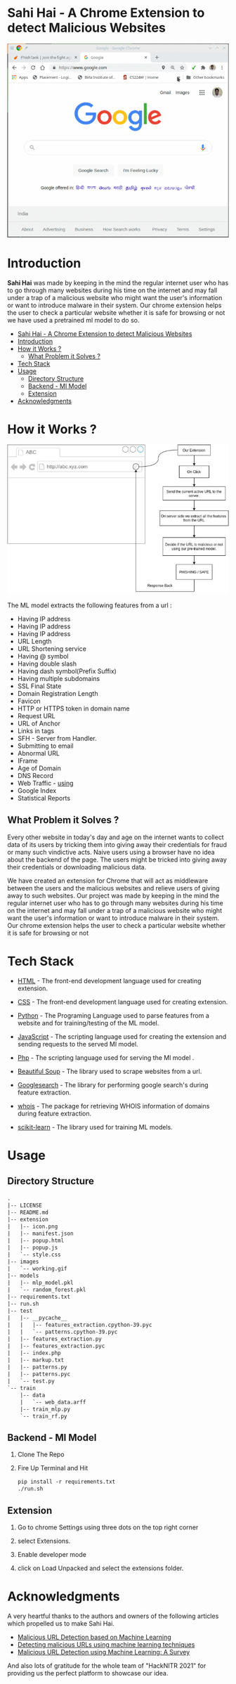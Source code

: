 # Sahi Hai - A Chrome Extension to detect Malicious Websites

![](./images/working.gif)

# Introduction

**Sahi Hai** was made by keeping in the mind the regular internet user who has to go through many websites during his time on the internet and may fall under a trap of a malicious website who might want the user's information or want to introduce malware in their system. Our chrome extension helps the user to check a particular website whether it is safe for browsing or not we have used a pretrained ml model to do so.


- [Sahi Hai - A Chrome Extension to detect Malicious Websites](#sahi-hai---a-chrome-extension-to-detect-malicious-websites)
- [Introduction](#introduction)
- [How it Works ?](#how-it-works-)
  - [What Problem it Solves ?](#what-problem-it-solves-)
- [Tech Stack](#tech-stack)
- [Usage](#usage)
  - [Directory Structure](#directory-structure)
  - [Backend - Ml Model](#backend---ml-model)
  - [Extension](#extension)
- [Acknowledgments](#acknowledgments)

# How it Works ?

![](./images/flow.jpeg)

The ML model extracts the following features from a url :
- Having IP address
- Having IP address
- Having IP address
- URL Length
- URL Shortening service
- Having @ symbol
- Having double slash
- Having dash symbol(Prefix Suffix)
- Having multiple subdomains
- SSL Final State
- Domain Registration Length
- Favicon
- HTTP or HTTPS token in domain name
- Request URL
- URL of Anchor
- Links in tags
- SFH - Server from Handler.
- Submitting to email
- Abnormal URL
- IFrame
- Age of Domain
- DNS Record
- Web Traffic -  [using](http://data.alexa.com/)
- Google Index
- Statistical Reports

## What Problem it Solves ?
 Every other website in today's day and age on the internet wants to collect data of its users by tricking them into giving away their credentials for fraud or many such vindictive acts. Naive users using a browser have no idea about the backend of the page. The users might be tricked into giving away their credentials or downloading malicious data.

We have created an extension for Chrome that will act as middleware between the users and the malicious websites and relieve users of giving away to such websites.
Our project was made by keeping in the mind the regular internet user who has to go through many websites during his time on the internet and may fall under a trap of a malicious website who might want the user's information or want to introduce malware in their system. Our chrome extension helps the user to check a particular website whether it is safe for browsing or not

# Tech Stack

- [HTML](https://www.w3schools.com/html/) - The front-end development language used for creating extension.

- [CSS](https://www.w3schools.com/css/) - The  front-end development language used for creating extension.

- [Python](https://www.python.org/) - The Programing Language used to parse features from a website and for training/testing of the ML model.
- [JavaScript](https://www.javascript.com/) - The scripting language used for creating the extension and sending  requests to the served Ml model.
- [Php](https://www.php.net/) - The scripting language used for serving the Ml model .

- [Beautiful Soup](https://pypi.org/project/beautifulsoup4/) - The library used to scrape websites from a url.
- [Googlesearch](https://pypi.org/project/googlesearch-python/) - The library for  performing google search's during feature extraction.

- [whois](https://pypi.org/project/whois/) - The package for retrieving WHOIS information of domains during feature extraction.
- [scikit-learn](https://scikit-learn.org/stable/) -
  The library used for training ML models.

# Usage

## Directory Structure

```
.
|-- LICENSE
|-- README.md
|-- extension
|   |-- icon.png
|   |-- manifest.json
|   |-- popup.html
|   |-- popup.js
|   `-- style.css
|-- images
|   `-- working.gif
|-- models
|   |-- mlp_model.pkl
|   `-- random_forest.pkl
|-- requirements.txt
|-- run.sh
|-- test
|   |-- __pycache__
|   |   |-- features_extraction.cpython-39.pyc
|   |   `-- patterns.cpython-39.pyc
|   |-- features_extraction.py
|   |-- features_extraction.pyc
|   |-- index.php
|   |-- markup.txt
|   |-- patterns.py
|   |-- patterns.pyc
|   `-- test.py
`-- train
    |-- data
    |   `-- web_data.arff
    |-- train_mlp.py
    `-- train_rf.py
```

## Backend - Ml Model

1. Clone The Repo
2. Fire Up Terminal and Hit

   ```
   pip install -r requirements.txt 
   ./run.sh
   ```

## Extension

1. Go to chrome Settings using three dots on the top right corner

2. select Extensions.
3. Enable developer mode
4. click on Load Unpacked and select the extensions folder.

# Acknowledgments

A very heartful thanks to the authors and owners of the following articles which propelled us to make Sahi Hai.

- [Malicious URL Detection based on Machine Learning](https://thesai.org/Downloads/Volume11No1/Paper_19-Malicious_URL_Detection_based_on_Machine_Learning.pdf)
- [Detecting malicious URLs using machine learning techniques](https://ieeexplore.ieee.org/document/7850079)
- [Malicious URL Detection using Machine Learning: A Survey](https://arxiv.org/pdf/1701.07179.pdf)
  
And also lots of gratitude for the whole team of "HackNITR 2021" for providing us the perfect platform to showcase our idea.

